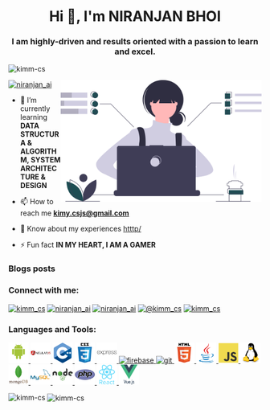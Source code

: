 <h1 align="center">Hi 👋, I'm NIRANJAN BHOI</h1>
<h3 align="center">I am highly-driven and results oriented with a passion to learn and excel.</h3>

<p align="left"> <img src="https://komarev.com/ghpvc/?username=kimm-cs&label=Profile%20views&color=0e75b6&style=flat" alt="kimm-cs" /> </p>
<img align="right" alt="Coding" width="400" src="https://raw.githubusercontent.com/kimm-cs/kimm-cs/5e4a896a8af608d82559fb04e3397d0cea3a476e/girl_laptop.svg">

<p align="left"> <a href="https://twitter.com/niranjan_ai" target="blank"><img src="https://img.shields.io/twitter/follow/niranjan_ai?logo=twitter&style=for-the-badge" alt="niranjan_ai" /></a> </p>

- 🌱 I’m currently learning **DATA STRUCTURA & ALGORITHM, SYSTEM ARCHITECTURE & DESIGN**

- 📫 How to reach me **kimy.csjs@gmail.com**

- 📄 Know about my experiences [htttp/](https://kimm-cs.github.io/)

- ⚡ Fun fact **IN MY HEART, I AM A GAMER**

### Blogs posts
<!-- BLOG-POST-LIST:START -->
<!-- BLOG-POST-LIST:END -->

<h3 align="left">Connect with me:</h3>
<p align="left">
<a href="https://dev.to/kimm_cs" target="blank"><img align="center" src="https://cdn.jsdelivr.net/npm/simple-icons@3.0.1/icons/dev-dot-to.svg" alt="kimm_cs" height="30" width="40" /></a>
<a href="https://twitter.com/niranjan_ai" target="blank"><img align="center" src="https://cdn.jsdelivr.net/npm/simple-icons@3.0.1/icons/twitter.svg" alt="niranjan_ai" height="30" width="40" /></a>
<a href="https://instagram.com/niranjan_ai" target="blank"><img align="center" src="https://cdn.jsdelivr.net/npm/simple-icons@3.0.1/icons/instagram.svg" alt="niranjan_ai" height="30" width="40" /></a>
<a href="https://medium.com/@kimm_cs" target="blank"><img align="center" src="https://cdn.jsdelivr.net/npm/simple-icons@3.0.1/icons/medium.svg" alt="@kimm_cs" height="30" width="40" /></a>
<a href="https://www.hackerrank.com/kimm_cs" target="blank"><img align="center" src="https://cdn.jsdelivr.net/npm/simple-icons@3.0.1/icons/hackerrank.svg" alt="kimm_cs" height="30" width="40" /></a>
</p>

<h3 align="left">Languages and Tools:</h3>
<p align="left"> <a href="https://developer.android.com" target="_blank"> <img src="https://raw.githubusercontent.com/devicons/devicon/master/icons/android/android-original-wordmark.svg" alt="android" width="40" height="40"/> </a> <a href="https://angular.io" target="_blank"> <img src="https://raw.githubusercontent.com/devicons/devicon/master/icons/angularjs/angularjs-original-wordmark.svg" alt="angularjs" width="40" height="40"/> </a> <a href="https://www.w3schools.com/cpp/" target="_blank"> <img src="https://raw.githubusercontent.com/devicons/devicon/master/icons/cplusplus/cplusplus-original.svg" alt="cplusplus" width="40" height="40"/> </a> <a href="https://www.w3schools.com/css/" target="_blank"> <img src="https://raw.githubusercontent.com/devicons/devicon/master/icons/css3/css3-original-wordmark.svg" alt="css3" width="40" height="40"/> </a> <a href="https://expressjs.com" target="_blank"> <img src="https://raw.githubusercontent.com/devicons/devicon/master/icons/express/express-original-wordmark.svg" alt="express" width="40" height="40"/> </a> <a href="https://firebase.google.com/" target="_blank"> <img src="https://www.vectorlogo.zone/logos/firebase/firebase-icon.svg" alt="firebase" width="40" height="40"/> </a> <a href="https://git-scm.com/" target="_blank"> <img src="https://www.vectorlogo.zone/logos/git-scm/git-scm-icon.svg" alt="git" width="40" height="40"/> </a> <a href="https://www.w3.org/html/" target="_blank"> <img src="https://raw.githubusercontent.com/devicons/devicon/master/icons/html5/html5-original-wordmark.svg" alt="html5" width="40" height="40"/> </a> <a href="https://www.java.com" target="_blank"> <img src="https://raw.githubusercontent.com/devicons/devicon/master/icons/java/java-original.svg" alt="java" width="40" height="40"/> </a> <a href="https://developer.mozilla.org/en-US/docs/Web/JavaScript" target="_blank"> <img src="https://raw.githubusercontent.com/devicons/devicon/master/icons/javascript/javascript-original.svg" alt="javascript" width="40" height="40"/> </a> <a href="https://www.linux.org/" target="_blank"> <img src="https://raw.githubusercontent.com/devicons/devicon/master/icons/linux/linux-original.svg" alt="linux" width="40" height="40"/> </a> <a href="https://www.mongodb.com/" target="_blank"> <img src="https://raw.githubusercontent.com/devicons/devicon/master/icons/mongodb/mongodb-original-wordmark.svg" alt="mongodb" width="40" height="40"/> </a> <a href="https://www.mysql.com/" target="_blank"> <img src="https://raw.githubusercontent.com/devicons/devicon/master/icons/mysql/mysql-original-wordmark.svg" alt="mysql" width="40" height="40"/> </a> <a href="https://nodejs.org" target="_blank"> <img src="https://raw.githubusercontent.com/devicons/devicon/master/icons/nodejs/nodejs-original-wordmark.svg" alt="nodejs" width="40" height="40"/> </a> <a href="https://www.php.net" target="_blank"> <img src="https://raw.githubusercontent.com/devicons/devicon/master/icons/php/php-original.svg" alt="php" width="40" height="40"/> </a> <a href="https://reactjs.org/" target="_blank"> <img src="https://raw.githubusercontent.com/devicons/devicon/master/icons/react/react-original-wordmark.svg" alt="react" width="40" height="40"/> </a> <a href="https://vuejs.org/" target="_blank"> <img src="https://raw.githubusercontent.com/devicons/devicon/master/icons/vuejs/vuejs-original-wordmark.svg" alt="vuejs" width="40" height="40"/> </a> </p>

<p><img align="left" src="https://github-readme-stats.vercel.app/api/top-langs?username=kimm-cs&show_icons=true&locale=en&layout=compact" alt="kimm-cs" /></p>

<p>&nbsp;<img align="center" src="https://github-readme-stats.vercel.app/api?username=kimm-cs&show_icons=true&locale=en" alt="kimm-cs" /></p>
